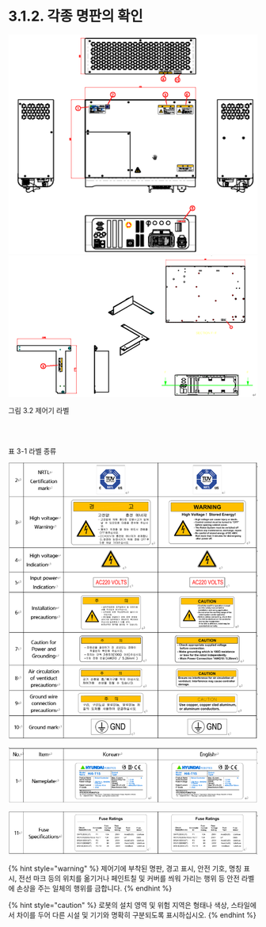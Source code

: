 ﻿# 3.1.2. 각종 명판의 확인

![](../../_assets/그림_1.1_안전라벨.png  )
![](../../_assets/3.1.2._명판의확인2.PNG  )

그림 3.2 제어기 라벨

<br><br>

표 3-1 라벨 종류

![](../../_assets/1.7._안전_라벨(Hi6)-표_1-2_안전라벨.png)

![](../../_assets/1.7._안전_라벨(Hi6).png)

![](../../_assets/1.7._안전_라벨(Hi6)-표_1-2_안전라벨2.png)


{% hint style="warning" %}
제어기에 부착된 명판, 경고 표시, 안전 기호, 명칭 표시, 전선 마크 등의 위치를 옮기거나 페인트칠 및 커버를 씌워 가리는 행위 등 안전 라벨에 손상을 주는 일체의 행위를 금합니다.
{% endhint %}

{% hint style="caution" %}
로봇의 설치 영역 및 위험 지역은 형태나 색상, 스타일에서 차이를 두어 다른 시설 및 기기와 명확히 구분되도록 표시하십시오.
{% endhint %}